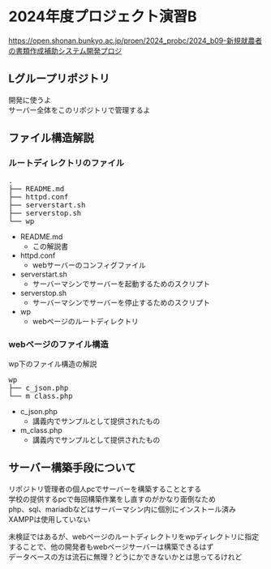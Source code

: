 # 2024年度プロジェクト演習B
https://open.shonan.bunkyo.ac.jp/proen/2024_probc/2024_b09-新規就農者の書類作成補助システム開発プロジ
## Lグループリポジトリ
開発に使うよ  
サーバー全体をこのリポジトリで管理するよ  

## ファイル構造解説
### ルートディレクトリのファイル
<pre>
.
├── README.md
├── httpd.conf
├── serverstart.sh
├── serverstop.sh
└── wp
</pre>
* README.md
    * この解説書
* httpd.conf
    * webサーバーのコンフィグファイル
* serverstart.sh
    * サーバーマシンでサーバーを起動するためのスクリプト
* serverstop.sh
    * サーバーマシンでサーバーを停止するためのスクリプト
* wp
    * webページのルートディレクトリ

### webページのファイル構造
wp下のファイル構造の解説
<pre>
wp
├── c_json.php
└── m_class.php
</pre>
* c_json.php
    * 講義内でサンプルとして提供されたもの
* m_class.php
    * 講義内でサンプルとして提供されたもの

## サーバー構築手段について
リポジトリ管理者の個人pcでサーバーを構築することとする  
学校の提供するpcで毎回構築作業をし直すのがかなり面倒なため  
php、sql、mariadbなどはサーバーマシン内に個別にインストール済み  
XAMPPは使用していない  

未検証ではあるが、webページのルートディレクトリをwpディレクトリに指定することで、他の開発者もwebページサーバーは構築できるはず  
データベースの方は流石に無理？どうにかできないかとは思ってるけれど
